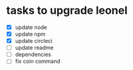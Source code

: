 # tasks to upgrade leonel

- [x] update node
- [x] update npm
- [x] update circleci
- [ ] update readme
- [ ] dependencies
- [ ] fix coin command
